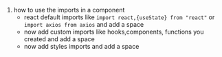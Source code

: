 1. how to use the imports in a component
   -  react default imports like `import react,{useState} from "react"` or `import axios from axios` and add a space
   -  now add custom imports like hooks,components, functions you created and add a space
   -  now add styles imports and add a space
